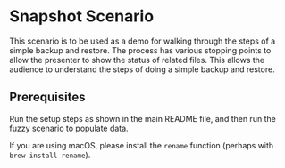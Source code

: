 # Snapshot Scenario

This scenario is to be used as a demo for walking through the steps of a simple backup and restore. The process has various stopping points to allow the presenter to show the status of related files. This allows the audience to understand the steps of doing a simple backup and restore.

## Prerequisites

Run the setup steps as shown in the main README file, and then run the fuzzy scenario to populate data.

If you are using macOS, please install the `rename` function (perhaps with `brew install rename`).

